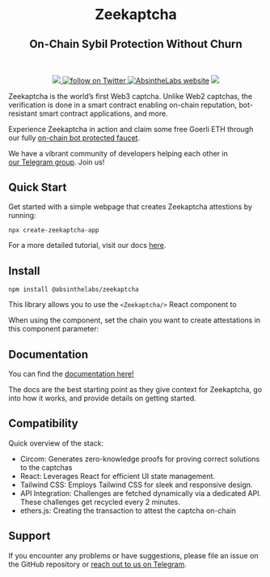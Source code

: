 <!-- <p align="center">
  <a href="https://github.com/AbsintheLabs/zeekaptcha">
    <img src="https://xmtp.org/img/logomark.svg" alt="zeekaptcha logo" width="300"/>
  </a>
</p> -->

<p align="center" style="font-size: 2em; margin-top: 0.67em; margin-bottom: 0.67em; font-weight: bold;">Zeekaptcha</p>
<!-- <h1 align="center" style="text-decoration: none;">Zeekaptcha</h1> -->
<h2 align="center">On-Chain Sybil Protection Without Churn</h2>
<br>

<p align="center">
    <!-- <a href="https://github.com/bacalhau-project/bacalhau/releases/" alt="Release">
        <img src="https://img.shields.io/github/v/release/bacalhau-project/bacalhau?display_name=tag" />
        </a> -->
    <!-- <a href="https://github.com/bacalhau-project/bacalhau/pulse" alt="Activity">
        <img src="https://img.shields.io/github/commit-activity/m/bacalhau-project/bacalhau" />
        </a> -->
    <!-- <a href="https://img.shields.io/github/downloads/bacalhau-project/bacalhau/total">
        <img src="https://img.shields.io/github/downloads/bacalhau-project/bacalhau/total" alt="total download">
        </a> -->
      <a href="https://t.me/absinthelabs"> <img src="https://img.shields.io/badge/@absinthelabs-2CA5E0.svg?logo=telegram&label=Telegram"> </a>
    <a href="https://twitter.com/intent/follow?screen_name=absinthe_labs">
        <img src="https://img.shields.io/twitter/follow/absinthe_labs?style=social&logo=twitter" alt="follow on Twitter">
        </a>
    <a href="https://www.absinthelabs.xyz/"> <img alt="AbsintheLabs website" src="https://img.shields.io/badge/website-absinthelabs.xyz-red"></a>
    <a href="https://github.com/bacalhau-project/bacalhau/blob/dev/LICENSE" alt="Contributors">
        <img src="https://img.shields.io/badge/license-GNU GPL-green" />
        </a>
</p>

Zeekaptcha is the world’s first Web3 captcha. Unlike Web2 captchas, the verification is done in a smart contract enabling on-chain reputation, bot-resistant smart contract applications, and more.

Experience Zeekaptcha in action and claim some free Goerli ETH through our fully [on-chain bot protected faucet](https://drops.absinthelabs.xyz).

We have a vibrant community of developers helping each other in [our Telegram group](https://t.me/absinthelabs). Join us!

## Quick Start

Get started with a simple webpage that creates Zeekaptcha attestions by running:

`npx create-zeekaptcha-app`

For a more detailed tutorial, visit our docs [here](https://absinthelabs.gitbook.io/zeekaptcha/).

## Install

`npm install @absinthelabs/zeekaptcha`

This library allows you to use the `<Zeekaptcha/>` React component to 

When using the component, set the chain you want to create attestations in this component parameter: <provide code here>

## Documentation

You can find the [documentation here!](https://absinthelabs.gitbook.io/zkaptcha/)

The docs are the best starting point as they give context for Zeekaptcha, go into how it works, and provide details on getting started. 

## Compatibility
Quick overview of the stack:

- Circom: Generates zero-knowledge proofs for proving correct solutions to the captchas
- React: Leverages React for efficient UI state management.
- Tailwind CSS: Employs Tailwind CSS for sleek and responsive design.
- API Integration: Challenges are fetched dynamically via a dedicated API. These challenges get recycled every 2 minutes.
- ethers.js: Creating the transaction to attest the captcha on-chain

## Support

If you encounter any problems or have suggestions, please file an issue on the GitHub repository or [reach out to us on Telegram](https://t.me/absinthelabs).
